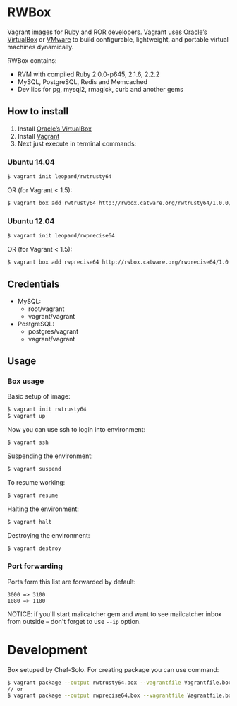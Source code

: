 # RWBox

Vagrant images for Ruby and ROR developers. Vagrant uses [Oracle’s VirtualBox](https://www.virtualbox.org/) or [VMware](http://www.vmware.com/) to build configurable, lightweight, and portable virtual machines dynamically.

RWBox contains:

* RVM with compiled Ruby 2.0.0-p645, 2.1.6, 2.2.2
* MySQL, PostgreSQL, Redis and Memcached
* Dev libs for pg, mysql2, rmagick, curb and another gems

## How to install

1. Install [Oracle’s VirtualBox](https://www.virtualbox.org/)
2. Install [Vagrant](http://www.vagrantup.com/)
3. Next just execute in terminal commands:

### Ubuntu 14.04

```bash
$ vagrant init leopard/rwtrusty64
```

OR (for Vagrant < 1.5):

```bash
$ vagrant box add rwtrusty64 http://rwbox.catware.org/rwtrusty64/1.0.0/rwtrusty64.box
```

### Ubuntu 12.04

```bash
$ vagrant init leopard/rwprecise64
```

OR (for Vagrant < 1.5):

```bash
$ vagrant box add rwprecise64 http://rwbox.catware.org/rwprecise64/1.0.0/rwprecise64.box
```

## Credentials

* MySQL:
  * root/vagrant
  * vagrant/vagrant
* PostgreSQL:
  * postgres/vagrant
  * vagrant/vagrant

## Usage

### Box usage

Basic setup of image:

```bash
$ vagrant init rwtrusty64
$ vagrant up
```
Now you can use ssh to login into environment:

```bash
$ vagrant ssh
```

Suspending the environment:

```bash
$ vagrant suspend
```

To resume working:

```bash
$ vagrant resume
```

Halting the environment:

```bash
$ vagrant halt
```

Destroying the environment:

```bash
$ vagrant destroy
```

### Port forwarding

Ports form this list are forwarded by default:

```
3000 => 3100
1080 => 1180
```

NOTICE: if you'll start mailcatcher gem and want to see mailcatcher inbox from outside – don't forget to use `--ip` option.

# Development

Box setuped by Chef-Solo. For creating package you can use command:

```bash
$ vagrant package --output rwtrusty64.box --vagrantfile Vagrantfile.box
// or
$ vagrant package --output rwprecise64.box --vagrantfile Vagrantfile.box
```